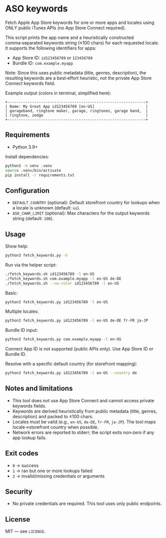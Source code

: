 # ASO keywords

Fetch Apple App Store keywords for one or more apps and locales using ONLY public iTunes APIs (no App Store Connect required).

This script prints the app name and a heuristically constructed comma‑separated keywords string (≤100 chars) for each requested locale. It supports the following identifiers for apps:

- App Store ID: `id123456789` or `123456789`
- Bundle ID: `com.example.myapp`
  
Note: Since this uses public metadata (title, genres, description), the resulting keywords are a best‑effort heuristic, not the private App Store Connect keywords field.

Example output (colors in terminal, simplified here):

```
+--------------------------------------------------------------+
| Name: My Great App id123456789 [en-US]                       |
| garageband, ringtone maker, garage, ringtones, garage band,  |
| ringtone, zedge                                              |
+--------------------------------------------------------------+
```

## Requirements

- Python 3.9+

Install dependencies:

```bash
python3 -m venv .venv
source .venv/bin/activate
pip install -r requirements.txt
```

## Configuration

- `DEFAULT_COUNTRY` (optional): Default storefront country for lookups when a locale is unknown (default: `us`).
- `ASO_CHAR_LIMIT` (optional): Max characters for the output keywords string (default: `100`).

## Usage

Show help:

```bash
python3 fetch_keywords.py -h
```

Run via the helper script:

```bash
./fetch_keywords.sh id123456789 -l en-US
./fetch_keywords.sh com.example.myapp -l en-US de-DE
./fetch_keywords.sh --no-color id123456789 -l en-US
```

Basic:

```bash
python3 fetch_keywords.py id123456789 -l en-US
```

Multiple locales:

```bash
python3 fetch_keywords.py id123456789 -l en-US de-DE fr-FR ja-JP
```

Bundle ID input:

```bash
python3 fetch_keywords.py com.example.myapp -l en-US
```

Connect App ID is not supported (public APIs only). Use App Store ID or Bundle ID.

 

Resolve with a specific default country (for storefront mapping):

```bash
python3 fetch_keywords.py id123456789 -l en-US --country de
```

## Notes and limitations

- This tool does not use App Store Connect and cannot access private keywords fields.
- Keywords are derived heuristically from public metadata (title, genres, description) and packed to ≤100 chars.
- Locales must be valid (e.g., `en-US`, `de-DE`, `fr-FR`, `ja-JP`). The tool maps locale→storefront country when possible.
- Network errors are reported to stderr; the script exits non‑zero if any app lookup fails.

## Exit codes

- `0` → success
- `1` → ran but one or more lookups failed
- `2` → invalid/missing credentials or arguments

## Security

- No private credentials are required. This tool uses only public endpoints.

## License

MIT — see `LICENSE`.
